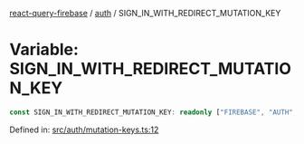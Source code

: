 [react-query-firebase](../../modules.md) / [auth](../index.md) / SIGN\_IN\_WITH\_REDIRECT\_MUTATION\_KEY

# Variable: SIGN\_IN\_WITH\_REDIRECT\_MUTATION\_KEY

```ts
const SIGN_IN_WITH_REDIRECT_MUTATION_KEY: readonly ["FIREBASE", "AUTH", "SIGN_IN_WITH_REDIRECT_MUTATION"];
```

Defined in: [src/auth/mutation-keys.ts:12](https://github.com/vpishuk/react-query-firebase/blob/2814a7f726829eb67b40b71ca1e3d6c86fc8bb8b/src/auth/mutation-keys.ts#L12)
